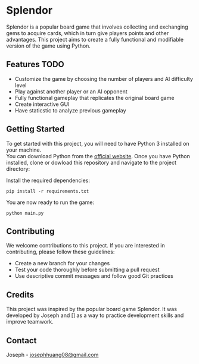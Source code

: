 # Splendor
Splendor is a popular board game that involves collecting and exchanging gems to acquire cards, which in turn give players points and other advantages. This project aims to create a fully functional and modifiable version of the game using Python.

## Features TODO
- Customize the game by choosing the number of players and AI difficulty level
- Play against another player or an AI opponent
- Fully functional gameplay that replicates the original board game
- Create interactive GUI
- Have staticstic to analyze previous gameplay

## Getting Started
To get started with this project, you will need to have Python 3 installed on your machine.  
You can download Python from the [official website](https://www.python.org/downloads/).
Once you have Python installed, clone or dowload this repository and navigate to the project directory:

Install the required dependencies:
```
pip install -r requirements.txt
```

You are now ready to run the game:
```
python main.py
```

## Contributing
We welcome contributions to this project. If you are interested in contributing, please follow these guidelines:
- Create a new branch for your changes
- Test your code thoroughly before submitting a pull request
- Use descriptive commit messages and follow good Git practices


## Credits
This project was inspired by the popular board game Splendor. It was developed by Joseph and [] as a way to practice development skills and improve teamwork.


## Contact
Joseph - josephhuang08@gmail.com